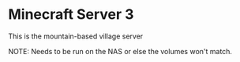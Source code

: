 # Minecraft Server 3

This is the mountain-based village server

NOTE: Needs to be run on the NAS or else the volumes won't match.
